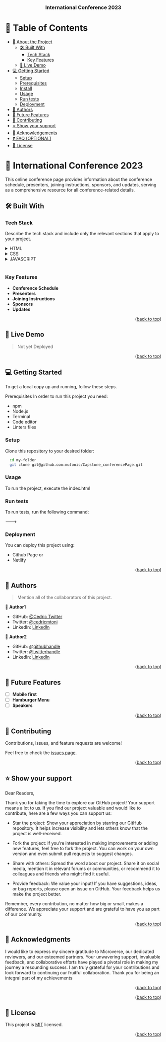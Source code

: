 <a name="readme-top"></a>

<div align="center">

  <h3><b>International Conference 2023 </b></h3>

</div>

<!-- TABLE OF CONTENTS -->

# 📗 Table of Contents

- [📖 About the Project](#about-project)
  - [🛠 Built With](#built-with)
    - [Tech Stack](#tech-stack)
    - [Key Features](#key-features)
  - [🚀 Live Demo](#live-demo)
- [💻 Getting Started](#getting-started)
  - [Setup](#setup)
  - [Prerequisites](#prerequisites)
  - [Install](#install)
  - [Usage](#usage)
  - [Run tests](#run-tests)
  - [Deployment](#deployment)
- [👥 Authors](#authors)
- [🔭 Future Features](#future-features)
- [🤝 Contributing](#contributing)
- [⭐️ Show your support](#support)
- [🙏 Acknowledgements](#acknowledgements)
- [❓ FAQ (OPTIONAL)](#faq)
- [📝 License](#license)

<!-- PROJECT DESCRIPTION -->

# 📖 International Conference 2023 <a name="about-project"></a>

This online conference page provides information about the conference schedule, presenters, joining instructions, sponsors, and updates, serving as a comprehensive resource for all conference-related details.

## 🛠 Built With <a name="built-with"></a>

### Tech Stack <a name="tech-stack"></a>

Describe the tech stack and include only the relevant sections that apply to your project.

<details>
  <summary>HTML</summary>
  <ul>
    <li><a href="https://www.w3schools.com/html/">HTML</a></li>
  </ul>
</details>

<details>
  <summary>CSS</summary>
  <ul>
    <li><a href="https://developer.mozilla.org/en-US/docs/Web/CSS">CSS</a></li>
  </ul>
</details>

<details>
<summary>JAVASCRIPT</summary>
  <ul>
    <li><a href="https://developer.mozilla.org/en-US/docs/Web/JavaScript">JS</a></li>
  </ul>
</details>

<!-- Features -->
<br>

### Key Features <a name="key-features"></a>

- **Conference Schedule**
- **Presenters**
- **Joining Instructions**
- **Sponsors**
- **Updates**

<p align="right">(<a href="#readme-top">back to top</a>)</p>

<!-- LIVE DEMO -->

## 🚀 Live Demo <a name="live-demo"></a>

> Not yet Deployed

<!-- [Live Demo Link](https://google.com)-->

<p align="right">(<a href="#readme-top">back to top</a>)</p>

<!-- GETTING STARTED -->

## 💻 Getting Started <a name="getting-started"></a>

To get a local copy up and running, follow these steps.

Prerequisites
In order to run this project you need:

- npm
- Node.js
- Terminal
- Code editor
- Linters files


### Setup

Clone this repository to your desired folder:


```sh
  cd my-folder
  git clone git@github.com:mutonic/Capstone_conferencePage.git
```

### Usage

To run the project, execute the index.html


### Run tests

To run tests, run the following command:

--->

### Deployment

You can deploy this project using:
- Github Page or 
- Netlify


<p align="right">(<a href="#readme-top">back to top</a>)</p>

<!-- AUTHORS -->

## 👥 Authors <a name="authors"></a>

> Mention all of the collaborators of this project.

👤 **Author1**

- GitHub: [@Cedric Twitter](https://github.com/mutonic)
- Twitter: [@cedricmtoni](https://twitter.com/cedricmtoni)
- LinkedIn: [LinkedIn](https://linkedin.com/in/linkedinhandle)

👤 **Author2**

- GitHub: [@githubhandle](https://github.com/githubhandle)
- Twitter: [@twitterhandle](https://twitter.com/twitterhandle)
- LinkedIn: [LinkedIn](https://linkedin.com/in/linkedinhandle)

<p align="right">(<a href="#readme-top">back to top</a>)</p>

<!-- FUTURE FEATURES -->

## 🔭 Future Features <a name="future-features"></a>

- [ ] **Mobile first**
- [ ] **Hamburger Menu**
- [ ] **Speakers**

<p align="right">(<a href="#readme-top">back to top</a>)</p>

<!-- CONTRIBUTING -->

## 🤝 Contributing <a name="contributing"></a>

Contributions, issues, and feature requests are welcome!

Feel free to check the [issues page](../../issues/).

<p align="right">(<a href="#readme-top">back to top</a>)</p>

<!-- SUPPORT -->

## ⭐️ Show your support <a name="support"></a>

Dear Readers, 

Thank you for taking the time to explore our GitHub project! Your support means a lot to us. If you find our project valuable and would like to contribute, here are a few ways you can support us:

 - Star the project: Show your appreciation by starring our GitHub repository. It helps increase visibility and lets others know that the project is well-received.

 - Fork the project: If you're interested in making improvements or adding new features, feel free to fork the project. You can work on your own version and even submit pull requests to suggest changes.

 - Share with others: Spread the word about our project. Share it on social media, mention it in relevant forums or communities, or recommend it to colleagues and friends who might find it useful.

 - Provide feedback: We value your input! If you have suggestions, ideas, or bug reports, please open an issue on GitHub. Your feedback helps us make the project better.

Remember, every contribution, no matter how big or small, makes a difference. We appreciate your support and are grateful to have you as part of our community.
<p align="right">(<a href="#readme-top">back to top</a>)</p>

<!-- ACKNOWLEDGEMENTS -->

## 🙏 Acknowledgments <a name="acknowledgements"></a>


I would like to express my sincere gratitude to Microverse, our dedicated reviewers, and our esteemed partners. Your unwavering support, invaluable feedback, and collaborative efforts have played a pivotal role in making my journey a resounding success. I am truly grateful for your contributions and look forward to continuing our fruitful collaboration. Thank you for being an integral part of my achievements 

<p align="right">(<a href="#readme-top">back to top</a>)</p>


<p align="right">(<a href="#readme-top">back to top</a>)</p>

<!-- LICENSE -->

## 📝 License <a name="license"></a>

This project is [MIT](./LICENSE) licensed.

<p align="right">(<a href="#readme-top">back to top</a>)</p>
